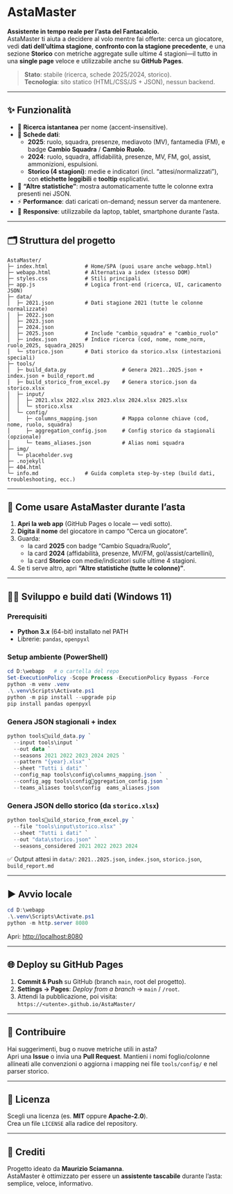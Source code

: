 # AstaMaster

**Assistente in tempo reale per l’asta del Fantacalcio.**  
AstaMaster ti aiuta a decidere al volo mentre fai offerte: cerca un giocatore, vedi **dati dell’ultima stagione**, **confronto con la stagione precedente**, e una sezione **Storico** con metriche aggregate sulle ultime 4 stagioni—il tutto in una **single page** veloce e utilizzabile anche su **GitHub Pages**.

> **Stato**: stabile (ricerca, schede 2025/2024, storico).  
> **Tecnologia**: sito statico (HTML/CSS/JS + JSON), nessun backend.

---

## ✨ Funzionalità

- 🔎 **Ricerca istantanea** per nome (accent-insensitive).
- 🧩 **Schede dati**:
  - **2025**: ruolo, squadra, presenze, mediavoto (MV), fantamedia (FM), e badge **Cambio Squadra** / **Cambio Ruolo**.
  - **2024**: ruolo, squadra, affidabilità, presenze, MV, FM, gol, assist, ammonizioni, espulsioni.
  - **Storico (4 stagioni)**: medie e indicatori (incl. “attesi/normalizzati”), con **etichette leggibili** e **tooltip** esplicativi.
- 🧰 **“Altre statistiche”**: mostra automaticamente tutte le colonne extra presenti nei JSON.
- ⚡ **Performance**: dati caricati on-demand; nessun server da mantenere.
- 📱 **Responsive**: utilizzabile da laptop, tablet, smartphone durante l’asta.

---

## 🗂 Struttura del progetto

```
AstaMaster/
├─ index.html            # Home/SPA (puoi usare anche webapp.html)
├─ webapp.html           # Alternativa a index (stesso DOM)
├─ styles.css            # Stili principali
├─ app.js                # Logica front-end (ricerca, UI, caricamento JSON)
├─ data/
│  ├─ 2021.json          # Dati stagione 2021 (tutte le colonne normalizzate)
│  ├─ 2022.json
│  ├─ 2023.json
│  ├─ 2024.json
│  ├─ 2025.json          # Include "cambio_squadra" e "cambio_ruolo"
│  ├─ index.json         # Indice ricerca (cod, nome, nome_norm, ruolo_2025, squadra_2025)
│  └─ storico.json       # Dati storico da storico.xlsx (intestazioni speciali)
├─ tools/
│  ├─ build_data.py                  # Genera 2021..2025.json + index.json + build_report.md
│  ├─ build_storico_from_excel.py    # Genera storico.json da storico.xlsx
│  ├─ input/
│  │  ├─ 2021.xlsx 2022.xlsx 2023.xlsx 2024.xlsx 2025.xlsx
│  │  └─ storico.xlsx
│  └─ config/
│     ├─ columns_mapping.json        # Mappa colonne chiave (cod, nome, ruolo, squadra)
│     ├─ aggregation_config.json     # Config storico da stagionali (opzionale)
│     └─ teams_aliases.json          # Alias nomi squadra
├─ img/
│  └─ placeholder.svg
├─ .nojekyll
├─ 404.html
└─ info.md               # Guida completa step-by-step (build dati, troubleshooting, ecc.)
```

---

## 🚀 Come usare AstaMaster durante l’asta

1. **Apri la web app** (GitHub Pages o locale — vedi sotto).
2. **Digita il nome** del giocatore in campo “Cerca un giocatore”.
3. Guarda:
   - la card **2025** con badge “Cambio Squadra/Ruolo”,
   - la card **2024** (affidabilità, presenze, MV/FM, gol/assist/cartellini),
   - la card **Storico** con medie/indicatori sulle ultime 4 stagioni.
4. Se ti serve altro, apri **“Altre statistiche (tutte le colonne)”**.

---

## 🧑‍💻 Sviluppo e build dati (Windows 11)

### Prerequisiti
- **Python 3.x** (64-bit) installato nel PATH  
- Librerie: `pandas`, `openpyxl`

### Setup ambiente (PowerShell)
```powershell
cd D:\webapp   # o cartella del repo
Set-ExecutionPolicy -Scope Process -ExecutionPolicy Bypass -Force
python -m venv .venv
.\.venv\Scripts\Activate.ps1
python -m pip install --upgrade pip
pip install pandas openpyxl
```

### Genera JSON stagionali + index
```powershell
python toolsuild_data.py `
  --input tools\input `
  --out data `
  --seasons 2021 2022 2023 2024 2025 `
  --pattern "{year}.xlsx" `
  --sheet "Tutti i dati" `
  --config_map tools\config\columns_mapping.json `
  --config_agg tools\configggregation_config.json `
  --teams_aliases tools\config	eams_aliases.json
```

### Genera JSON dello **storico** (da `storico.xlsx`)
```powershell
python toolsuild_storico_from_excel.py `
  --file "tools\input\storico.xlsx" `
  --sheet "Tutti i dati" `
  --out "data\storico.json" `
  --seasons_considered 2021 2022 2023 2024
```

✅ Output attesi in `data/`: `2021..2025.json`, `index.json`, `storico.json`, `build_report.md`

---

## ▶️ Avvio locale

```powershell
cd D:\webapp
.\.venv\Scripts\Activate.ps1
python -m http.server 8080
```
Apri: <http://localhost:8080>

---

## 🌐 Deploy su GitHub Pages

1. **Commit & Push** su GitHub (branch `main`, root del progetto).
2. **Settings → Pages**: _Deploy from a branch_ → `main` / `/root`.
3. Attendi la pubblicazione, poi visita:  
   `https://<utente>.github.io/AstaMaster/`

---

## 🤝 Contribuire

Hai suggerimenti, bug o nuove metriche utili in asta?  
Apri una **Issue** o invia una **Pull Request**. Mantieni i nomi foglio/colonne allineati alle convenzioni o aggiorna i mapping nei file `tools/config/` e nel parser storico.

---

## 📄 Licenza

Scegli una licenza (es. **MIT** oppure **Apache-2.0**).  
Crea un file `LICENSE` alla radice del repository.

---

## 🙏 Crediti

Progetto ideato da **Maurizio Sciamanna**.  
AstaMaster è ottimizzato per essere un **assistente tascabile** durante l’asta: semplice, veloce, informativo.
